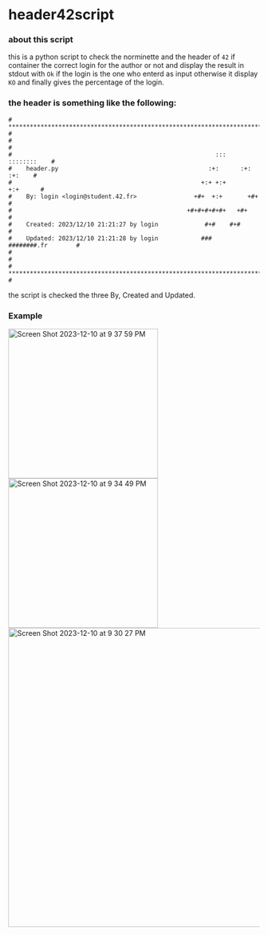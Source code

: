 # header42script

### about this script
this is a python script to check the norminette and the header of `42` if container the correct login for the author or not and display the result in stdout with `Ok` if the login is the one who enterd as input otherwise it display `KO` and finally gives the percentage of the login.

### the header is something like the following:
```
# **************************************************************************** #
#                                                                              #
#                                                         :::      ::::::::    #
#    header.py                                          :+:      :+:    :+:    #
#                                                     +:+ +:+         +:+      #
#    By: login <login@student.42.fr>                +#+  +:+       +#+         #
#                                                 +#+#+#+#+#+   +#+            #
#    Created: 2023/12/10 21:21:27 by login             #+#    #+#              #
#    Updated: 2023/12/10 21:21:28 by login            ###   ########.fr        #
#                                                                              #
# **************************************************************************** #
```

the script is checked the three By, Created and Updated.

### Example
<img width="300" alt="Screen Shot 2023-12-10 at 9 37 59 PM" src="https://github.com/driely01/header42script/assets/41493879/556980b9-dc88-4f31-a39e-b40562d4b8b5">
<img width="300" alt="Screen Shot 2023-12-10 at 9 34 49 PM" src="https://github.com/driely01/header42script/assets/41493879/40563dcc-2139-415f-8d6c-69c429c8e361">
<img width="600" alt="Screen Shot 2023-12-10 at 9 30 27 PM" src="https://github.com/driely01/header42script/assets/41493879/f61f259a-a781-42df-a85b-3f2db70d9336">
